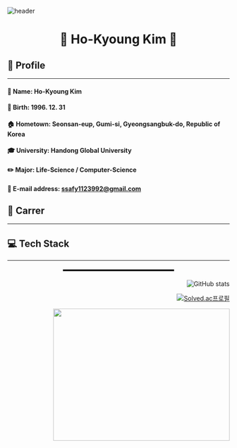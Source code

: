 ![header](https://capsule-render.vercel.app/api?type=rounded&color=100:f6d365,0:fda085&height=300&section=header&text=Jingluv&fontSize=90&fontColor=427B58)



<div align = center>

🙋 Ho-Kyoung Kim 🙋
===

</div>

<div align = left>

  
## 📣 Profile
---
#### 📃 Name: Ho-Kyoung Kim
#### 🎂 Birth: 1996. 12. 31
#### 🏠 Hometown: Seonsan-eup, Gumi-si, Gyeongsangbuk-do, Republic of Korea
#### 🎓 University: Handong Global University
#### ✏️ Major: Life-Science / Computer-Science
#### 📧 E-mail address: ssafy1123992@gmail.com

## 🎫 Carrer
---
####

## 💻 Tech Stack
---
</div>

<div align="center">
  
  <hr style="height: 4px; width: 50%; margin-top: 20px; margin-bottom: 20px;">
  
</div>

<div align = right>
  
![GitHub stats](https://github-readme-stats.vercel.app/api?username=HoKyoung-Kim&show_icons=true&theme=gruvbox_light )

[![Solved.ac프로필](http://mazassumnida.wtf/api/v2/generate_badge?boj=rlaghtl2)](https://solved.ac/rlaghtl2)

<a href="https://github.com/HoKyoung-Kim"><img align="center" src="https://github-readme-stats.vercel.app/api/top-langs/?username=Hokyoung-Kim&layout=compact&theme=nord&hide_border=true" width = "400" height = "300"/></a> 


</div>
<!---
HoKyoung-Kim/HoKyoung-Kim is a ✨ special ✨ repository because its `README.md` (this file) appears on your GitHub profile.
You can click the Preview link to take a look at your changes.
--->
